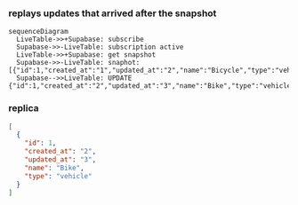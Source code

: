 ### replays updates that arrived after the snapshot

```mermaid
sequenceDiagram
  LiveTable->>+Supabase: subscribe
  Supabase->>-LiveTable: subscription active
  LiveTable->>+Supabase: get snapshot
  Supabase->>-LiveTable: snaphot: [{"id":1,"created_at":"1","updated_at":"2","name":"Bicycle","type":"vehicle"}]
  Supabase-->>LiveTable: UPDATE {"id":1,"created_at":"2","updated_at":"3","name":"Bike","type":"vehicle"}
```

### replica
```json
[
  {
    "id": 1,
    "created_at": "2",
    "updated_at": "3",
    "name": "Bike",
    "type": "vehicle"
  }
]
```
